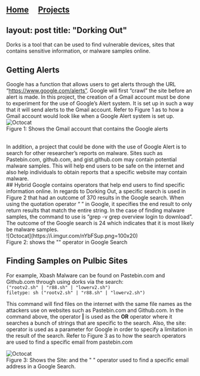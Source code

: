 <a href="https://michael-meade.github.io/" style='margin-right:20px'>Home</a>
<a href="https://michael-meade.github.io/Projects" style='margin-right:20px'>Projects</a><br>
---
layout: post
title:  "Dorking Out"
---

Dorks is a tool that can be used to find vulnerable devices, sites that contains sensitive information, or malware samples online. 
<br>
## Getting Alerts
Google has a function that allows users to get alerts through the URL “https://www.google.com/alerts”. Google will first “crawl” the site before an alert is made. In this project, the creation of a Gmail account must be done to experiment for the use of Google’s Alert system. It is set up in such a way that it will send alerts to the Gmail account. Refer to Figure 1 as to how a Gmail account would look like when a Google Alert system is set up. <br>
![Octocat](https://i.imgur.com/1BIxuMG.png=100x20)<br>
                                 Figure 1: Shows the Gmail account that contains the Google alerts

<br>
In addition, a project that could be done with the use of Google Alert is to search for other researcher’s reports on malware. Sites such as Pastebin.com, github.com, and gist.github.com may contain potential malware samples. This will help end users to be safe on the internet and also help individuals to obtain reports that a specific website may contain malware.
<br>
## Hybrid 
Google contains operators that help end users to find specific information online. In regards to Dorking Out, a specific search is used in Figure 2 that had an outcome of 370 results in the Google search. When using the quotation operator “ ” in Google, it specifies the end result to only return results that match the entire string. In the case of finding malware samples, the command to use is “grep -v grep overview login to download”. The outcome of the Google search is 24 which indicates that it is most likely be malware samples. <br>
![Octocat](https://i.imgur.com/nYbFSup.png=100x20)<br>
                                    Figure 2: shows the "" operator in Google Search
<br>

## Finding Samples on Pulbic Sites
For example, Xbash Malware can be found on Pastebin.com and Github.com through using dorks via the search:<br>
```("rootv2.sh" | "r88.sh" | "lowerv2.sh") ``` <br>
```filetype: sh ("rootv2.sh" | "r88.sh" | "lowerv2.sh") ``` <br>

This command will find files on the internet with the same file names as the attackers use on websites such as Pastebin.com and Github.com. In the command above, the operator <b>|</b> is used as the <b>OR</b> operator where it searches a bunch of strings that are specific to the search. Also, the site: operator is used as a parameter for Google in order to specify a limitation in the result of the search. Refer to Figure 3 as to how the search operators are used to find a specific email from pastebin.com <br>

![Octocat](https://i.imgur.com/sN30kiv.png=100x20)<br>
Figure 3: Shows the Site: and the " " operator used to find a specific email address in a Google Search.
